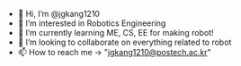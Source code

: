 - 👋 Hi, I’m @jgkang1210
- 👀 I’m interested in Robotics Engineering
- 🌱 I’m currently learning ME, CS, EE for making robot!
- 💞️ I’m looking to collaborate on everything related to robot
- 📫 How to reach me -> "jgkang1210@postech.ac.kr"

<!---
jgkang1210/jgkang1210 is a ✨ special ✨ repository because its `README.md` (this file) appears on your GitHub profile.
You can click the Preview link to take a look at your changes.
--->
